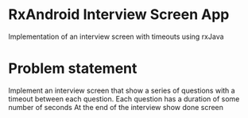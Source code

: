 # RxAndroid Interview Screen App

Implementation of an interview screen with timeouts using rxJava

# Problem statement

Implement an interview screen that show a series of questions with a timeout between each question.
Each question has a duration of some number of seconds
At the end of the interview show done screen
